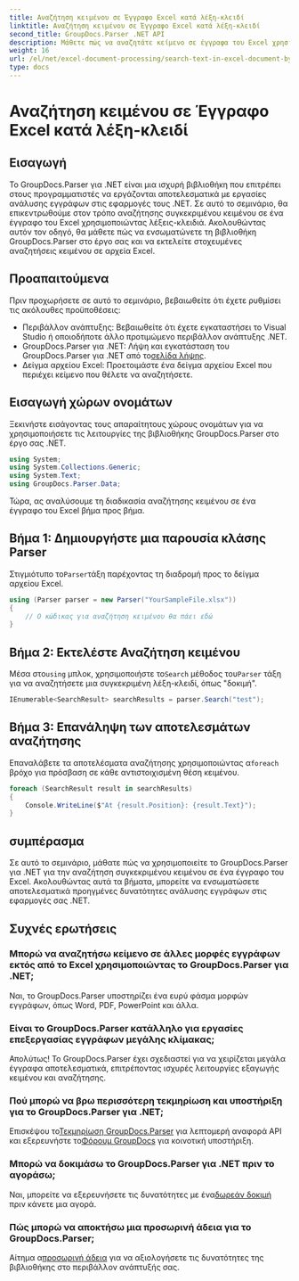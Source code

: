 ```yaml
---
title: Αναζήτηση κειμένου σε Έγγραφο Excel κατά λέξη-κλειδί
linktitle: Αναζήτηση κειμένου σε Έγγραφο Excel κατά λέξη-κλειδί
second_title: GroupDocs.Parser .NET API
description: Μάθετε πώς να αναζητάτε κείμενο σε έγγραφα του Excel χρησιμοποιώντας το GroupDocs.Parser για .NET. Ενσωματώστε προηγμένες δυνατότητες αναζήτησης κειμένου στις εφαρμογές σας .NET.
weight: 16
url: /el/net/excel-document-processing/search-text-in-excel-document-by-keyword/
type: docs
---
```

# Αναζήτηση κειμένου σε Έγγραφο Excel κατά λέξη-κλειδί

## Εισαγωγή
Το GroupDocs.Parser για .NET είναι μια ισχυρή βιβλιοθήκη που επιτρέπει στους προγραμματιστές να εργάζονται αποτελεσματικά με εργασίες ανάλυσης εγγράφων στις εφαρμογές τους .NET. Σε αυτό το σεμινάριο, θα επικεντρωθούμε στον τρόπο αναζήτησης συγκεκριμένου κειμένου σε ένα έγγραφο του Excel χρησιμοποιώντας λέξεις-κλειδιά. Ακολουθώντας αυτόν τον οδηγό, θα μάθετε πώς να ενσωματώνετε τη βιβλιοθήκη GroupDocs.Parser στο έργο σας και να εκτελείτε στοχευμένες αναζητήσεις κειμένου σε αρχεία Excel.
## Προαπαιτούμενα
Πριν προχωρήσετε σε αυτό το σεμινάριο, βεβαιωθείτε ότι έχετε ρυθμίσει τις ακόλουθες προϋποθέσεις:
- Περιβάλλον ανάπτυξης: Βεβαιωθείτε ότι έχετε εγκαταστήσει το Visual Studio ή οποιοδήποτε άλλο προτιμώμενο περιβάλλον ανάπτυξης .NET.
-  GroupDocs.Parser για .NET: Λήψη και εγκατάσταση του GroupDocs.Parser για .NET από το[σελίδα λήψης](https://releases.groupdocs.com/parser/net/).
- Δείγμα αρχείου Excel: Προετοιμάστε ένα δείγμα αρχείου Excel που περιέχει κείμενο που θέλετε να αναζητήσετε.

## Εισαγωγή χώρων ονομάτων
Ξεκινήστε εισάγοντας τους απαραίτητους χώρους ονομάτων για να χρησιμοποιήσετε τις λειτουργίες της βιβλιοθήκης GroupDocs.Parser στο έργο σας .NET.
```csharp
using System;
using System.Collections.Generic;
using System.Text;
using GroupDocs.Parser.Data;
```

Τώρα, ας αναλύσουμε τη διαδικασία αναζήτησης κειμένου σε ένα έγγραφο του Excel βήμα προς βήμα.
## Βήμα 1: Δημιουργήστε μια παρουσία κλάσης Parser
 Στιγμιότυπο το`Parser`τάξη παρέχοντας τη διαδρομή προς το δείγμα αρχείου Excel.
```csharp
using (Parser parser = new Parser("YourSampleFile.xlsx"))
{
    // Ο κώδικας για αναζήτηση κειμένου θα πάει εδώ
}
```
## Βήμα 2: Εκτελέστε Αναζήτηση κειμένου
 Μέσα στο`using` μπλοκ, χρησιμοποιήστε το`Search` μέθοδος του`Parser` τάξη για να αναζητήσετε μια συγκεκριμένη λέξη-κλειδί, όπως "δοκιμή".
```csharp
IEnumerable<SearchResult> searchResults = parser.Search("test");
```
## Βήμα 3: Επανάληψη των αποτελεσμάτων αναζήτησης
 Επαναλάβετε τα αποτελέσματα αναζήτησης χρησιμοποιώντας α`foreach` βρόχο για πρόσβαση σε κάθε αντιστοιχισμένη θέση κειμένου.
```csharp
foreach (SearchResult result in searchResults)
{
    Console.WriteLine($"At {result.Position}: {result.Text}");
}
```

## συμπέρασμα
Σε αυτό το σεμινάριο, μάθατε πώς να χρησιμοποιείτε το GroupDocs.Parser για .NET για την αναζήτηση συγκεκριμένου κειμένου σε ένα έγγραφο του Excel. Ακολουθώντας αυτά τα βήματα, μπορείτε να ενσωματώσετε αποτελεσματικά προηγμένες δυνατότητες ανάλυσης εγγράφων στις εφαρμογές σας .NET.

## Συχνές ερωτήσεις
### Μπορώ να αναζητήσω κείμενο σε άλλες μορφές εγγράφων εκτός από το Excel χρησιμοποιώντας το GroupDocs.Parser για .NET;
Ναι, το GroupDocs.Parser υποστηρίζει ένα ευρύ φάσμα μορφών εγγράφων, όπως Word, PDF, PowerPoint και άλλα.
### Είναι το GroupDocs.Parser κατάλληλο για εργασίες επεξεργασίας εγγράφων μεγάλης κλίμακας;
Απολύτως! Το GroupDocs.Parser έχει σχεδιαστεί για να χειρίζεται μεγάλα έγγραφα αποτελεσματικά, επιτρέποντας ισχυρές λειτουργίες εξαγωγής κειμένου και αναζήτησης.
### Πού μπορώ να βρω περισσότερη τεκμηρίωση και υποστήριξη για το GroupDocs.Parser για .NET;
 Επισκέψου το[Τεκμηρίωση GroupDocs.Parser](https://tutorials.groupdocs.com/parser/net/) για λεπτομερή αναφορά API και εξερευνήστε το[Φόρουμ GroupDocs](https://forum.groupdocs.com/c/parser/17) για κοινοτική υποστήριξη.
### Μπορώ να δοκιμάσω το GroupDocs.Parser για .NET πριν το αγοράσω;
 Ναι, μπορείτε να εξερευνήσετε τις δυνατότητες με ένα[δωρεάν δοκιμή](https://releases.groupdocs.com/) πριν κάνετε μια αγορά.
### Πώς μπορώ να αποκτήσω μια προσωρινή άδεια για το GroupDocs.Parser;
 Αίτημα α[προσωρινή άδεια](https://purchase.groupdocs.com/temporary-license/) για να αξιολογήσετε τις δυνατότητες της βιβλιοθήκης στο περιβάλλον ανάπτυξής σας.